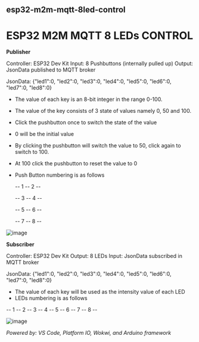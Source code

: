 ## esp32-m2m-mqtt-8led-control
# ESP32 M2M MQTT 8 LEDs CONTROL

**Publisher**

Controller: ESP32 Dev Kit
Input: 8 Pushbuttons (internally pulled up)
Output: JsonData published to MQTT broker

JsonData: {"led1":0, "led2":0, "led3":0, "led4":0, "led5":0, "led6":0, "led7":0, "led8":0}
* The value of each key is an 8-bit integer in the range 0-100.
* The value of the key consists of 3 state of values namely 0, 50 and 100.
* Click the pushbutton once to switch the state of the value
* 0 will be the initial value
* By clicking the pushbutton will switch the value to 50, click again to switch to 100.
* At 100 click the pushbutton to reset the value to 0
* Push Button numbering is as follows

  -- 1 -- 2 --

  -- 3 -- 4 --

  -- 5 -- 6 --

  -- 7 -- 8 --

![image](https://github.com/ahmadq122/esp32-m2m-mqtt-8led-control/assets/74335302/69255fdc-be57-4a12-aa25-0568be2cdf41)

**Subscriber**

Controller: ESP32 Dev Kit
Output: 8 LEDs
Input: JsonData subscribed in MQTT broker

JsonData: {"led1":0, "led2":0, "led3":0, "led4":0, "led5":0, "led6":0, "led7":0, "led8":0}
* The value of each key will be used as the intensity value of each LED
* LEDs numbering is as follows

-- 1 -- 2 -- 3 -- 4 -- 5 -- 6 -- 7 -- 8 --
  
![image](https://github.com/ahmadq122/esp32-m2m-mqtt-8led-control/assets/74335302/3e96e4d8-05a9-427c-8e9f-0ff540258520)

_Powered by: VS Code, Platform IO, Wokwi, and Arduino framework_
